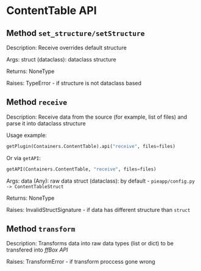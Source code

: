 # ContentTable API


## Method `set_structure/setStructure`
Description:
    Receive overrides default structure
    
Args:
    struct (dataclass): dataclass structure
    
Returns:
    NoneType
    
Raises:
    TypeError - if structure is not dataclass based


## Method `receive`
Description:
    Receive data from the source (for example, list of files) and parse it into dataclass structure

Usage example:
```py
getPlugin(Containers.ContentTable).api("receive", files=files)
```

Or via `getAPI`:
```py
getAPI(Containers.ContentTable, "receive", files=files)
```

Args:
    data (Any): raw data
    struct (dataclass): by default - `pieapp/config.py -> ContentTableStruct`

Returns:
    NoneType

Raises:
    InvalidStructSignature - if data has different structure than `struct`


## Method `transform`
Description:
    Transforms data into raw data types (list or dict) to be transfered into *ffBox API*
    
Raises:
    TransformError - if transform proccess gone wrong
